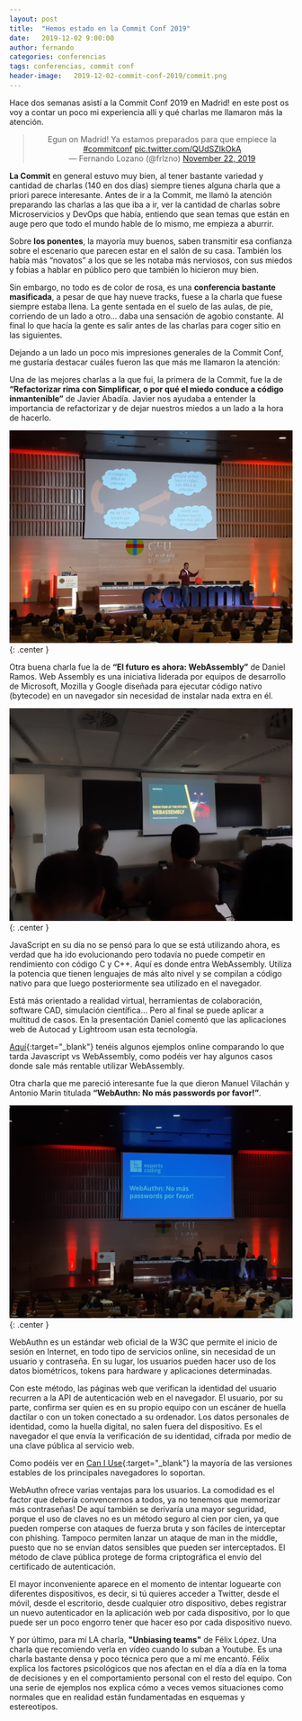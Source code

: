 ```yaml
---
layout: post
title:  "Hemos estado en la Commit Conf 2019"
date:   2019-12-02 9:00:00
author: fernando
categories: conferencias
tags: conferencias, commit conf
header-image:	2019-12-02-commit-conf-2019/commit.png
---
```


Hace dos semanas asistí a la Commit Conf 2019 en Madrid! en este post os voy a contar un poco mi experiencia allí y qué charlas me llamaron más la atención.

<center>
<blockquote class="twitter-tweet">
<div dir="ltr" lang="es">
Egun on Madrid! Ya estamos preparados para que empiece la <a href="https://twitter.com/hashtag/commitconf?src=hash&amp;ref_src=twsrc%5Etfw">#commitconf</a> <a href="https://t.co/QUdSZIkOkA">pic.twitter.com/QUdSZIkOkA</a></div>
— Fernando Lozano (@frlzno) <a href="https://twitter.com/frlzno/status/1197791163169886208?ref_src=twsrc%5Etfw">November 22, 2019</a></blockquote>
</center>
<script async="" charset="utf-8" src="https://platform.twitter.com/widgets.js"></script>

**La Commit** en general estuvo muy bien, al tener bastante variedad y cantidad de charlas (140 en dos días) siempre tienes alguna charla que a priori parece interesante. Antes de ir a la Commit, me llamó la atención preparando las charlas a las que iba a ir, ver la cantidad de charlas sobre Microservicios y DevOps que había, entiendo que sean temas que están en auge pero que todo el mundo hable de lo mismo, me empieza a aburrir.

Sobre **los ponentes**, la mayoría muy buenos, saben transmitir esa confianza sobre el escenario que parecen estar en el salón de su casa. También los había más “novatos” a los que se les notaba más nerviosos, con sus miedos y fobias a hablar en público pero que también lo hicieron muy bien.

Sin embargo, no todo es de color de rosa, es una **conferencia bastante masificada**, a pesar de que hay nueve tracks, fuese a la charla que fuese siempre estaba llena. La gente sentada en el suelo de las aulas, de pie, corriendo de un lado a otro... daba una sensación de agobio constante. Al final lo que hacía la gente es salir antes de las charlas para coger sitio en las siguientes.

Dejando a un lado un poco mis impresiones generales de la Commit Conf, me gustaría destacar cuáles fueron las que más me llamaron la atención:

Una de las mejores charlas a la que fui, la primera de la Commit, fue la de **“Refactorizar rima con Simplificar, o por qué el miedo conduce a código inmantenible”** de Javier Abadía. Javier nos ayudaba a entender la importancia de refactorizar y de dejar nuestros miedos a un lado a la hora de hacerlo. 

![Refactorizar rima con Simplificar, o por qué el miedo conduce a código inmantenible](/assets/images/2019-12-02-commit-conf-2019/1.jpeg){: .center }

Otra buena charla fue la de **“El futuro es ahora: WebAssembly”** de Daniel Ramos. Web Assembly es una iniciativa liderada por equipos de desarrollo de Microsoft, Mozilla y Google diseñada para ejecutar código nativo (bytecode) en un navegador sin necesidad de instalar nada extra en él.

![El futuro es ahora: WebAssembly](/assets/images/2019-12-02-commit-conf-2019/2.jpeg){: .center }

JavaScript en su día no se pensó para lo que se está utilizando ahora, es verdad que ha ido evolucionando pero todavía no puede competir en rendimiento con código C y C++. Aquí es donde entra WebAssembly. Utiliza la potencia que tienen lenguajes de más alto nivel y se compilan a código nativo para que luego posteriormente sea utilizado en el navegador.

Está más orientado a realidad virtual, herramientas de colaboración, software CAD, simulación científica… Pero al final se puede aplicar a multitud de casos. En la presentación Daniel comentó que las aplicaciones web de Autocad y Lightroom usan esta tecnología.

[Aquí](https://takahirox.github.io/WebAssembly-benchmark/){:target="_blank"} tenéis algunos ejemplos online comparando lo que tarda Javascript vs WebAssembly, como podéis ver hay algunos casos donde sale más rentable utilizar WebAssembly.

Otra charla que me pareció interesante fue la que dieron Manuel Vilachán y Antonio Marin titulada **“WebAuthn: No más passwords por favor!”**.

![WebAuthn: No más passwords por favor!](/assets/images/2019-12-02-commit-conf-2019/3.jpeg){: .center }

WebAuthn es un estándar web oficial de la W3C que permite el inicio de sesión en Internet, en todo tipo de servicios online, sin necesidad de un usuario y contraseña. En su lugar, los usuarios pueden hacer uso de los datos biométricos, tokens para hardware y aplicaciones determinadas.

Con este método, las páginas web que verifican la identidad del usuario recurren a la API de autenticación web en el navegador. El usuario, por su parte, confirma ser quien es en su propio equipo con un escáner de huella dactilar o con un token conectado a su ordenador. Los datos personales de identidad, como la huella digital, no salen fuera del dispositivo. Es el navegador el que envía la verificación de su identidad, cifrada por medio de una clave pública al servicio web.

Como podéis ver en [Can I Use](https://caniuse.com/#search=webauthn){:target="_blank"} la mayoría de las versiones estables de los principales navegadores lo soportan.

WebAuthn ofrece varias ventajas para los usuarios. La comodidad es el factor que debería convencernos a todos, ya no tenemos que memorizar más contraseñas! De aquí también se derivaría una mayor seguridad, porque el uso de claves no es un método seguro al cien por cien, ya que pueden romperse con ataques de fuerza bruta y son fáciles de interceptar con phishing. Tampoco permiten lanzar un ataque de man in the middle, puesto que no se envían datos sensibles que pueden ser interceptados. El método de clave pública protege de forma criptográfica el envío del certificado de autenticación.

El mayor inconveniente aparece en el momento de intentar loguearte con diferentes dispositivos, es decir, si tú quieres acceder a Twitter, desde el móvil, desde el escritorio, desde cualquier otro dispositivo, debes registrar un nuevo autenticador en la aplicación web por cada dispositivo, por lo que puede ser un poco engorro tener que hacer eso por cada dispositivo nuevo.

Y por último, para mí LA charla, **"Unbiasing teams"** de Félix López. Una charla que recomiendo verla en vídeo cuando lo suban a Youtube. Es una charla bastante densa y poco técnica pero que a mí me encantó. Félix explica los factores psicológicos que nos afectan en el día a día en la toma de decisiones y en el comportamiento personal con el resto del equipo. Con una serie de ejemplos nos explica cómo a veces vemos situaciones como normales que en realidad están fundamentadas en esquemas y estereotipos.
